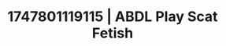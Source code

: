 ---
categories:
- Butt plug play
- Wrestling domination
- Consent-based play
- Gagging sounds
- Rough sex
image: /assets/images/1747801119115.jpg
layout: post
seo:
  description: Featured content with sensual Scat Fetish, ABDL Play. HD images available.
  keywords: Scat Fetish, ABDL Play
  og_image: /assets/images/1747801119115.jpg
  schema_type: VisualArtwork
tags:
- ABDL Play
- '#1747801119115'
- Scat Fetish
title: 1747801119115 | ABDL Play Scat Fetish
---